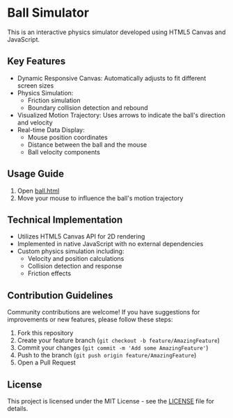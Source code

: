 # Ball Simulator

This is an interactive physics simulator developed using HTML5 Canvas and JavaScript.

## Key Features

- Dynamic Responsive Canvas: Automatically adjusts to fit different screen sizes
- Physics Simulation:
  - Friction simulation
  - Boundary collision detection and rebound
- Visualized Motion Trajectory: Uses arrows to indicate the ball's direction and velocity
- Real-time Data Display:
  - Mouse position coordinates
  - Distance between the ball and the mouse
  - Ball velocity components

## Usage Guide

1. Open [ball.html](https://onenok.github.io/ball.html/)
2. Move your mouse to influence the ball's motion trajectory

## Technical Implementation

- Utilizes HTML5 Canvas API for 2D rendering
- Implemented in native JavaScript with no external dependencies
- Custom physics simulation including:
  - Velocity and position calculations
  - Collision detection and response
  - Friction effects

## Contribution Guidelines

Community contributions are welcome! If you have suggestions for improvements or new features, please follow these steps:

1. Fork this repository
2. Create your feature branch (`git checkout -b feature/AmazingFeature`)
3. Commit your changes (`git commit -m 'Add some AmazingFeature'`)
4. Push to the branch (`git push origin feature/AmazingFeature`)
5. Open a Pull Request

## License

This project is licensed under the MIT License - see the [LICENSE](LICENSE) file for details.
